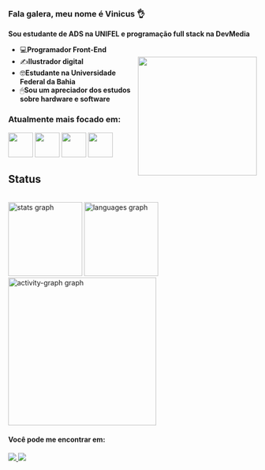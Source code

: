 ### Fala galera, meu nome é Vinicus 👌 ### 
**Sou estudante de ADS na **UNIFEL** e programação **full stack** na DevMedia**

- 💻**Programador Front-End** 
- ✍**Ilustrador digital**                                                                      <img align="right" height="241" src="https://j.gifs.com/l5JY1l.gif"  />
- 🤓**Estudante na Universidade Federal da Bahia**
- 🖱**Sou um apreciador dos estudos sobre hardware e software**

### Atualmente mais focado em: ###
 
<img width="50" height="50" src="https://cdn.jsdelivr.net/gh/devicons/devicon@latest/icons/html5/html5-original.svg" />   <img width="50" height="50" src="https://cdn.jsdelivr.net/gh/devicons/devicon@latest/icons/css3/css3-original.svg" /> <img width="50" height="50"  src="https://cdn.jsdelivr.net/gh/devicons/devicon@latest/icons/javascript/javascript-original.svg" />  <img width="50" height="50" src="https://cdn.jsdelivr.net/gh/devicons/devicon@latest/icons/python/python-original.svg" /> 

<h2 align="left">Status</h2>

<br clear="both">

<div align="left">
  <img src="https://github-readme-stats.vercel.app/api?username=Vinimoura123&hide_title=false&hide_rank=true&show_icons=true&include_all_commits=true&count_private=true&disable_animations=false&theme=gruvbox_light&locale=en&hide_border=false&order=1" height="150" alt="stats graph"  />
  <img src="https://github-readme-stats.vercel.app/api/top-langs?username=Vinimoura123&locale=en&hide_title=false&layout=compact&card_width=320&langs_count=5&theme=gruvbox_light&hide_border=false&order=2" height="150" alt="languages graph"  />
  <img src="https://github-readme-activity-graph.vercel.app/graph?username=Vinimoura123&radius=16&theme=green&area=true&order=5" height="300" alt="activity-graph graph"  />
</div>

          
#### Você pode me encontrar em: ####
<a href="https://www.instagram.com/dentre_o_cartoon/profilecard/?igsh=MXFoM3FqMXQyc201Nw==">
<img src="https://img.shields.io/badge/Instagram-%23E4405F.svg?style=for-the-badge&logo=Instagram&logoColor=white">
</a>


<a href="https://www.linkedin.com/in/vinícius-reis-moura-5a44712aa/"> 
<img src="https://img.shields.io/badge/linkedin-%230077B5.svg?style=for-the-badge&logo=linkedin&logoColor=white">
</a>

